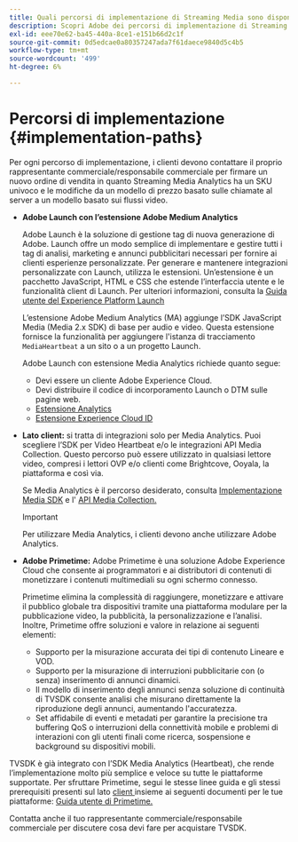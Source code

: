 ```yaml
---
title: Quali percorsi di implementazione di Streaming Media sono disponibili?
description: Scopri Adobe dei percorsi di implementazione di Streaming Media, incluso Adobe Launch.
exl-id: eee70e62-ba45-440a-8ce1-e151b66d2c1f
source-git-commit: 0d5edcae0a80357247ada7f61daece9840d5c4b5
workflow-type: tm+mt
source-wordcount: '499'
ht-degree: 6%

---
```


# Percorsi di implementazione {#implementation-paths}

Per ogni percorso di implementazione, i clienti devono contattare il proprio rappresentante commerciale/responsabile commerciale per firmare un nuovo ordine di vendita in quanto Streaming Media Analytics ha un SKU univoco e le modifiche da un modello di prezzo basato sulle chiamate al server a un modello basato sui flussi video.

* **Adobe Launch con l’estensione Adobe Medium Analytics**

   Adobe Launch è la soluzione di gestione tag di nuova generazione di Adobe. Launch offre un modo semplice di implementare e gestire tutti i tag di analisi, marketing e annunci pubblicitari necessari per fornire ai clienti esperienze personalizzate. Per generare e mantenere integrazioni personalizzate con Launch, utilizza le estensioni. Un’estensione è un pacchetto JavaScript, HTML e CSS che estende l’interfaccia utente e le funzionalità client di Launch. Per ulteriori informazioni, consulta la [Guida utente del Experience Platform Launch](https://docs.adobe.com/content/help/it-IT/experience-cloud/user-guides/home.translate.html)

   L’estensione Adobe Medium Analytics (MA) aggiunge l’SDK JavaScript Media (Media 2.x SDK) di base per audio e video. Questa estensione fornisce la funzionalità per aggiungere l&#39;istanza di tracciamento `MediaHeartbeat` a un sito o a un progetto Launch.

   Adobe Launch con estensione Media Analytics richiede quanto segue:
   * Devi essere un cliente Adobe Experience Cloud.
   * Devi distribuire il codice di incorporamento Launch o DTM sulle pagine web.
   * [Estensione Analytics](https://experienceleague.adobe.com/docs/launch/using/extensions-ref/adobe-extension/analytics-extension/overview.html)
   * [Estensione Experience Cloud ID](https://experienceleague.adobe.com/docs/launch/using/extensions-ref/adobe-extension/id-service-extension/overview.html)


* **Lato client:** si tratta di integrazioni solo per Media Analytics. Puoi scegliere l’SDK per Video Heartbeat e/o le integrazioni API Media Collection. Questo percorso può essere utilizzato in qualsiasi lettore video, compresi i lettori OVP e/o clienti come Brightcove, Ooyala, la piattaforma e così via.

   Se Media Analytics è il percorso desiderato, consulta [Implementazione Media SDK](/help/sdk-implement/setup/setup-overview.md) e l&#39; [API Media Collection.](/help/media-collection-api/mc-api-overview.md)

   >[!IMPORTANT]
   >
   >Per utilizzare Media Analytics, i clienti devono anche utilizzare Adobe Analytics.

* **Adobe Primetime:** Adobe Primetime è una soluzione Adobe Experience Cloud che consente ai programmatori e ai distributori di contenuti di monetizzare i contenuti multimediali su ogni schermo connesso.

   Primetime elimina la complessità di raggiungere, monetizzare e attivare il pubblico globale tra dispositivi tramite una piattaforma modulare per la pubblicazione video, la pubblicità, la personalizzazione e l’analisi. Inoltre, Primetime offre soluzioni e valore in relazione ai seguenti elementi:

   * Supporto per la misurazione accurata dei tipi di contenuto Lineare e VOD.
   * Supporto per la misurazione di interruzioni pubblicitarie con (o senza) inserimento di annunci dinamici.
   * Il modello di inserimento degli annunci senza soluzione di continuità di TVSDK consente analisi che misurano direttamente la riproduzione degli annunci, aumentando l&#39;accuratezza.
   * Set affidabile di eventi e metadati per garantire la precisione tra buffering QoS o interruzioni della connettività mobile e problemi di interazioni con gli utenti finali come ricerca, sospensione e background su dispositivi mobili.

<!--
   * Integrated support for Nielsen DTVR (linear) with ID3 metadata and DCR with CMS metadata.
-->

TVSDK è già integrato con l’SDK Media Analytics (Heartbeat), che rende l’implementazione molto più semplice e veloce su tutte le piattaforme supportate. <!--Primetime also supports the partnership with Nielsen.--> Per sfruttare Primetime, segui le stesse linee guida e gli stessi prerequisiti presenti sul lato  [client ](/help/intro-to-ava/implementation-paths/client-side-path.md) insieme ai seguenti documenti per le tue piattaforme:  [Guida utente di Primetime.](https://helpx.adobe.com/it/primetime/user-guide.html)

Contatta anche il tuo rappresentante commerciale/responsabile commerciale per discutere cosa devi fare per acquistare TVSDK.
